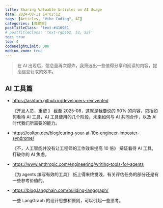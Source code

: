 ```yaml
---
title: Sharing Valuable Articles on AI Usage
date: 2024-08-11 14:02:12
tags: [Articles, "Vibe Coding", AI]
categories: [收藏夹]
postTitleClass: 'text-#4169E1'
# postTitleClass: 'text-rgb(62, 52, 52)'
toc: true
top: 4
codeHeightLimit: 300
medium_zoom: true
---
```


> 在 AI 出现后，信息量再次爆炸，我筛选出一些值得分享和阅读的内容，提高信息获取的效率。

<!-- more -->

## AI 工具篇
- https://ashtom.github.io/developers-reinvented

  《开发人员，重塑 》
  截至 2025-08，这就是我要说的 90% 的内容，包括如何看待 AI 工具，AI 工具使用的几个阶段，未来如何与 AI 共同合作，以及 AI 时代我们所需要的能力。
- https://colton.dev/blog/curing-your-ai-10x-engineer-imposter-syndrome/

  《不，人工智能并没有让工程师的工作效率提高 10 倍》
  辩证看待 AI 工具，打破你的 AI 焦虑。

- https://www.anthropic.com/engineering/writing-tools-for-agents

  《为 agents 编写有效的工具》
  纸上得来终觉浅，有关评估任务的部分还是有一些参考价值的。

- https://blog.langchain.com/building-langgraph/

  一些 LangGraph 的设计思想和原则，可以引起一些思考。

